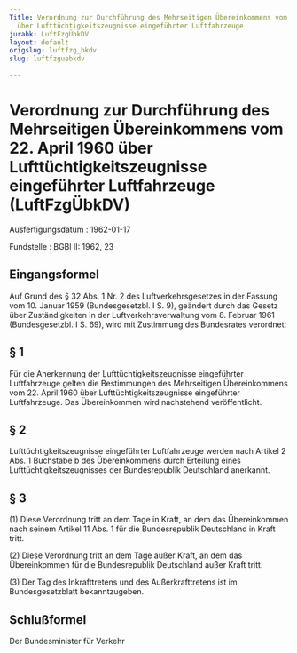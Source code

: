 ```yaml
---
Title: Verordnung zur Durchführung des Mehrseitigen Übereinkommens vom 22. April 1960
  über Lufttüchtigkeitszeugnisse eingeführter Luftfahrzeuge
jurabk: LuftFzgÜbkDV
layout: default
origslug: luftfzg_bkdv
slug: luftfzguebkdv

---
```


# Verordnung zur Durchführung des Mehrseitigen Übereinkommens vom 22. April 1960 über Lufttüchtigkeitszeugnisse eingeführter Luftfahrzeuge (LuftFzgÜbkDV)

Ausfertigungsdatum
:   1962-01-17

Fundstelle
:   BGBl II: 1962, 23



## Eingangsformel

Auf Grund des § 32 Abs. 1 Nr. 2 des Luftverkehrsgesetzes in der
Fassung vom 10. Januar 1959 (Bundesgesetzbl. I S. 9), geändert durch
das Gesetz über Zuständigkeiten in der Luftverkehrsverwaltung vom 8.
Februar 1961 (Bundesgesetzbl. I S. 69), wird mit Zustimmung des
Bundesrates verordnet:


## § 1

Für die Anerkennung der Lufttüchtigkeitszeugnisse eingeführter
Luftfahrzeuge gelten die Bestimmungen des Mehrseitigen Übereinkommens
vom 22. April 1960 über Lufttüchtigkeitszeugnisse eingeführter
Luftfahrzeuge. Das Übereinkommen wird nachstehend veröffentlicht.


## § 2

Lufttüchtigkeitszeugnisse eingeführter Luftfahrzeuge werden nach
Artikel 2 Abs. 1 Buchstabe b des Übereinkommens durch Erteilung eines
Lufttüchtigkeitszeugnisses der Bundesrepublik Deutschland anerkannt.


## § 3

(1) Diese Verordnung tritt an dem Tage in Kraft, an dem das
Übereinkommen nach seinem Artikel 11 Abs. 1 für die Bundesrepublik
Deutschland in Kraft tritt.

(2) Diese Verordnung tritt an dem Tage außer Kraft, an dem das
Übereinkommen für die Bundesrepublik Deutschland außer Kraft tritt.

(3) Der Tag des Inkrafttretens und des Außerkrafttretens ist im
Bundesgesetzblatt bekanntzugeben.


## Schlußformel

Der Bundesminister für Verkehr

